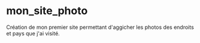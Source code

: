 # mon_site_photo
Création de mon premier site permettant d'aggicher les photos des endroits et pays que j'ai visité.
